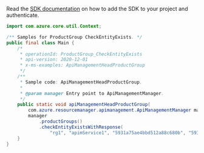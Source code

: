 Read the [SDK documentation](https://github.com/Azure/azure-sdk-for-java/blob/azure-resourcemanager-apimanagement_1.0.0-beta.2/sdk/apimanagement/azure-resourcemanager-apimanagement/README.md) on how to add the SDK to your project and authenticate.

```java
import com.azure.core.util.Context;

/** Samples for ProductGroup CheckEntityExists. */
public final class Main {
    /*
     * operationId: ProductGroup_CheckEntityExists
     * api-version: 2020-12-01
     * x-ms-examples: ApiManagementHeadProductGroup
     */
    /**
     * Sample code: ApiManagementHeadProductGroup.
     *
     * @param manager Entry point to ApiManagementManager.
     */
    public static void apiManagementHeadProductGroup(
        com.azure.resourcemanager.apimanagement.ApiManagementManager manager) {
        manager
            .productGroups()
            .checkEntityExistsWithResponse(
                "rg1", "apimService1", "5931a75ae4bbd512a88c680b", "59306a29e4bbd510dc24e5f9", Context.NONE);
    }
}
```
